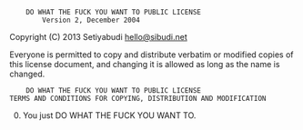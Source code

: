         DO WHAT THE FUCK YOU WANT TO PUBLIC LICENSE
            Version 2, December 2004

Copyright (C) 2013 Setiyabudi <hello@sibudi.net>

Everyone is permitted to copy and distribute verbatim or modified
copies of this license document, and changing it is allowed as long
as the name is changed.

        DO WHAT THE FUCK YOU WANT TO PUBLIC LICENSE
    TERMS AND CONDITIONS FOR COPYING, DISTRIBUTION AND MODIFICATION

 0. You just DO WHAT THE FUCK YOU WANT TO.

